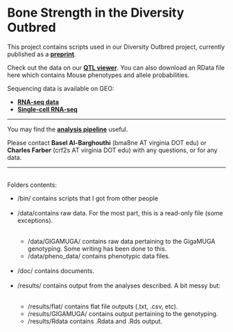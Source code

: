 # Bone Strength in the Diversity Outbred

This project contains scripts used in our Diversity Outbred project, currently published as a **[preprint](https://www.biorxiv.org/content/10.1101/2020.06.24.169839v1)**.

Check out the data on our **[QTL viewer](http://qtlviewer.uvadcos.io)**. You can also download an RData file here which contains Mouse phenotypes and allele probabilities.


Sequencing data is available on GEO:

  * **[RNA-seq data](https://www.ncbi.nlm.nih.gov/geo/query/acc.cgi?acc=GSE152708)**
  * **[Single-cell RNA-seq](https://www.ncbi.nlm.nih.gov/geo/query/acc.cgi?acc=GSE152806)**
 *** 
You may find the **[analysis pipeline](/doc/analysis_pipeline.md)** useful.

Please contact **Basel Al-Barghouthi** (bma8ne AT virginia DOT edu) or **Charles Farber** (crf2s AT virginia DOT edu) with any questions, or for any data.
***
<br>Folders contents:
<ul>
<li>/bin/ contains scripts that I got from other people</li><br>
<li>/data/contains raw data. For the most part, this is a read-only file (some exceptions).</li>
<ul><br>
<li>/data/GIGAMUGA/ contains raw data pertaining to the GigaMUGA genotyping. Some writing has been done to this.</li>
<li>/data/pheno_data/ contains phenotypic data files.</li>
</ul><br>      
<li>/doc/ contains documents.</li><br> 
<li>/results/ contains output from the analyses described. A bit messy but:</li>
<ul><br>
<li>/results/flat/ contains flat file outputs (.txt, .csv, etc).</li>
<li>/results/GIGAMUGA/ contains output pertaining to the genotyping.</li>
<li>/results/Rdata contains .Rdata and .Rds output.</li>
</ul>
</ul>




